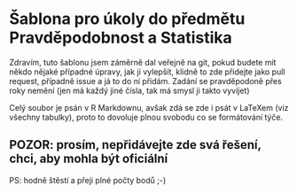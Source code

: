 # Šablona pro úkoly do předmětu Pravděpodobnost a Statistika

Zdravím, tuto šablonu jsem záměrně dal veřejně na git, pokud budete mít někdo nějaké případné úpravy, jak ji vylepšít, klidně to zde přidejte jako pull request, případně issue a já to do ní přidám. Zadání se pravděpodoně přes roky nemění (jen má každý jiné čísla, tak má smysl ji takto vyvíjet)

Celý soubor je psán v R Markdownu, avšak zdá se zde i psát v LaTeXem (viz všechny tabulky), proto to dovoluje plnou svobodu co se formátování týče. 



## POZOR: prosím, nepřidávejte zde svá řešení, chci, aby mohla být oficiální

PS: hodně štěstí a přeji plné počty bodů ;-)
